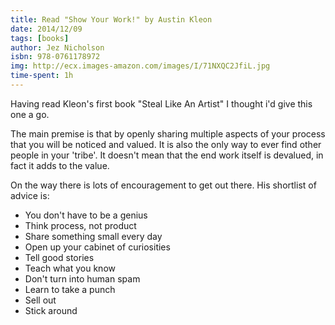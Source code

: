 ```yaml
---
title: Read "Show Your Work!" by Austin Kleon
date: 2014/12/09
tags: [books]
author: Jez Nicholson
isbn: 978-0761178972
img: http://ecx.images-amazon.com/images/I/71NXQC2JfiL.jpg
time-spent: 1h
---
```

​Having read Kleon's first book "Steal Like An Artist" I thought i'd give this one a go.

The main premise is that by openly sharing multiple aspects of your process that you will be noticed and valued. It is also the only way to ever find other people in your 'tribe'. It doesn't mean that the end work itself is devalued, in fact it adds to the value.

On the way there is lots of encouragement to get out there. His shortlist of advice is:

* You don't have to be a genius
* Think process, not product
* Share something small every day
* Open up your cabinet of curiosities
* Tell good stories
* Teach what you know
* Don't turn into human spam
* Learn to take a punch
* Sell out
* Stick around​